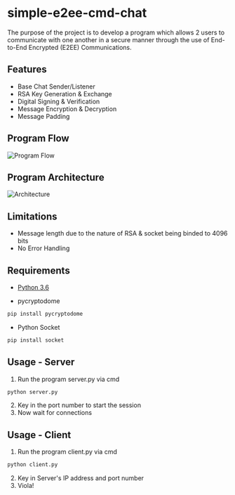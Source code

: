 # simple-e2ee-cmd-chat

The purpose of the project is to develop a program which allows 2 users to communicate with one another in a secure manner through the use of End-to-End Encrypted (E2EE) Communications.

## Features

- Base Chat Sender/Listener
- RSA Key Generation & Exchange
- Digital Signing & Verification
- Message Encryption & Decryption
- Message Padding

## Program Flow
![Program Flow](Flow.png)

## Program Architecture
![Architecture](Architecture.png)

## Limitations

- Message length due to the nature of RSA & socket being binded to 4096 bits
- No Error Handling

## Requirements

- [Python 3.6](https://www.python.org/downloads/release/python-360/)

- pycryptodome
```sh
pip install pycryptodome
```

- Python Socket
```sh
pip install socket
```

## Usage - Server

1. Run the program server.py via cmd
```sh
python server.py
```
2. Key in the port number to start the session
3. Now wait for connections

## Usage - Client

1. Run the program client.py via cmd
```sh
python client.py
```
2. Key in Server's IP address and port number
3. Viola!
